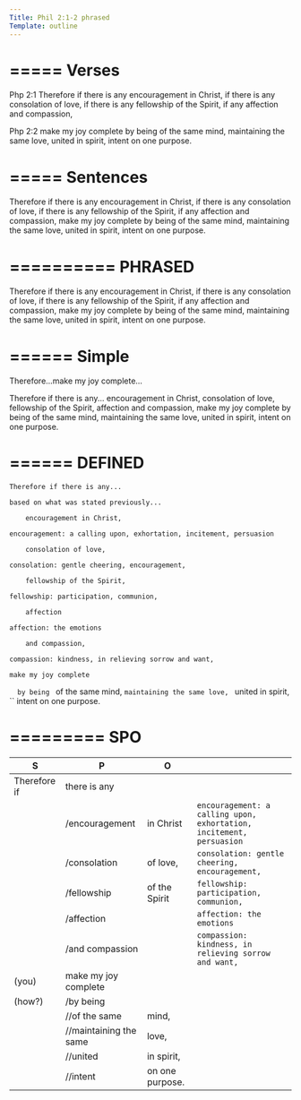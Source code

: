 ```yaml
---
Title: Phil 2:1-2 phrased
Template: outline
---
```

# ===== Verses

Php 2:1  Therefore if there is any encouragement in Christ, if there is any consolation of love, if there is any fellowship of the Spirit, if any affection and compassion,

Php 2:2  make my joy complete by being of the same mind, maintaining the same love, united in spirit, intent on one purpose.

# ===== Sentences

Therefore if there is any encouragement in Christ, if there is any consolation of love, if there is any fellowship of the Spirit, if any affection and compassion, make my joy complete by being of the same mind, maintaining the same love, united in spirit, intent on one purpose.

# ========== PHRASED
Therefore 
	if there is any encouragement in Christ, 
	if there is any consolation of love, 
	if there is any fellowship of the Spirit, 
	if any affection and compassion, 
make my joy complete 
	by being 
		of the same mind, 
		maintaining the same love, 
		united in spirit, 
		intent on one purpose.

# ====== Simple
Therefore...make my joy complete...

Therefore if there is any...
	encouragement in Christ, 
	consolation of love, 
	fellowship of the Spirit, 
	affection 
	and compassion, 
make my joy complete 
	by being 
		of the same mind, 
		maintaining the same love, 
		united in spirit, 
		intent on one purpose.

# ====== DEFINED

	Therefore if there is any...
`based on what was stated previously...`

		encouragement in Christ,
`encouragement: a calling upon, exhortation, incitement, persuasion`

		consolation of love, 
`consolation: gentle cheering, encouragement,`

		fellowship of the Spirit, 
`fellowship: participation, communion,`

		affection 
`affection: the emotions`

		and compassion,
`compassion: kindness, in relieving sorrow and want,`

	make my joy complete 
``	
		by being 
``
			of the same mind, 
``
			maintaining the same love, 
``
			united in spirit, 
``
			intent on one purpose.


# ========= SPO 

|S|P|O|  |
|---|---|---|---|
|Therefore if| there is any| ||
| |/encouragement |in Christ|`encouragement: a calling upon, exhortation, incitement, persuasion` |
| |/consolation |of love,|`consolation: gentle cheering, encouragement,` |
| |/fellowship |of the Spirit| `fellowship: participation, communion,`|
| |/affection| |`affection: the emotions`  |
| |/and compassion| | `compassion: kindness, in relieving sorrow and want,`|
|(you) |make my joy complete| | |
|(how?) |/by being | ||
| |//of the same |mind, | |
| |//maintaining the same |love, ||
| |//united |in spirit,| |
| |//intent |on one purpose.||